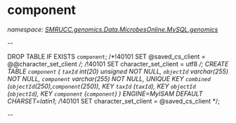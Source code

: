 ﻿# component
_namespace: [SMRUCC.genomics.Data.MicrobesOnline.MySQL.genomics](./index.md)_

--
 
 DROP TABLE IF EXISTS `component`;
 /*!40101 SET @saved_cs_client = @@character_set_client */;
 /*!40101 SET character_set_client = utf8 */;
 CREATE TABLE `component` (
 `taxId` int(20) unsigned NOT NULL,
 `objectId` varchar(255) NOT NULL,
 `component` varchar(255) NOT NULL,
 UNIQUE KEY `combined` (`objectId`(250),`component`(250)),
 KEY `taxId` (`taxId`),
 KEY `objectId` (`objectId`),
 KEY `component` (`component`)
 ) ENGINE=MyISAM DEFAULT CHARSET=latin1;
 /*!40101 SET character_set_client = @saved_cs_client */;
 
 --





